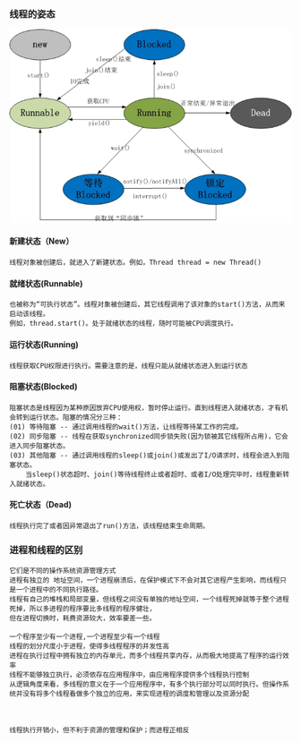 ### 线程的姿态
![线程状态](thread.jpg)
#### 新建状态（New）
    线程对象被创建后，就进入了新建状态。例如，Thread thread = new Thread()
#### 就绪状态(Runnable)
    也被称为“可执行状态”。线程对象被创建后，其它线程调用了该对象的start()方法，从而来启动该线程。
    例如，thread.start()。处于就绪状态的线程，随时可能被CPU调度执行。
#### 运行状态(Running)
    线程获取CPU权限进行执行。需要注意的是，线程只能从就绪状态进入到运行状态
#### 阻塞状态(Blocked)
    阻塞状态是线程因为某种原因放弃CPU使用权，暂时停止运行。直到线程进入就绪状态，才有机会转到运行状态。阻塞的情况分三种：
    (01) 等待阻塞 -- 通过调用线程的wait()方法，让线程等待某工作的完成。
    (02) 同步阻塞 -- 线程在获取synchronized同步锁失败(因为锁被其它线程所占用)，它会进入同步阻塞状态。
    (03) 其他阻塞 -- 通过调用线程的sleep()或join()或发出了I/O请求时，线程会进入到阻塞状态。
        当sleep()状态超时、join()等待线程终止或者超时、或者I/O处理完毕时，线程重新转入就绪状态。
#### 死亡状态（Dead)
    线程执行完了或者因异常退出了run()方法，该线程结束生命周期。

### 进程和线程的区别
    它们是不同的操作系统资源管理方式
    进程有独立的 地址空间，一个进程崩溃后，在保护模式下不会对其它进程产生影响，而线程只是一个进程中的不同执行路径。
    线程有自己的堆栈和局部变量，但线程之间没有单独的地址空间，一个线程死掉就等于整个进程死掉，所以多进程的程序要比多线程的程序健壮，
    但在进程切换时，耗费资源较大，效率要差一些。

    一个程序至少有一个进程,一个进程至少有一个线程
    线程的划分尺度小于进程，使得多线程程序的并发性高
    进程在执行过程中拥有独立的内存单元，而多个线程共享内存，从而极大地提高了程序的运行效率
    线程不能够独立执行，必须依存在应用程序中，由应用程序提供多个线程执行控制
    从逻辑角度来看，多线程的意义在于一个应用程序中，有多个执行部分可以同时执行。但操作系统并没有将多个线程看做多个独立的应用，来实现进程的调度和管理以及资源分配



    线程执行开销小，但不利于资源的管理和保护；而进程正相反

